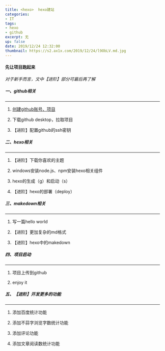 ```yaml
---
title: <hexo>  hexo建站
categories:
- IT
tags: 
- hexo
- github
excerpt: 无
up: false
date: 2019/12/24 12:32:00
thumbnail: https://s2.ax1x.com/2019/12/24/l9ObLV.md.jpg
---
```

#### 先让项目跑起来

*对于新手而言，文中【进阶】部分可最后再了解*

##### 一、github相关
---

1. [创建github账号、项目](../1.1)

2. 下载github desktop，拉取项目

3. 【进阶】配置github的ssh密钥

##### 二、hexo相关
---

1. 【进阶】下载你喜欢的主题

2. windows安装node.js、npm安装hexo相关组件

3. hexo的生成（g）和启动（s）

4. 【进阶】hexo的部署（deploy）

##### 三、makedown相关
---

1. 写一篇hello world

2. 【进阶】更加复杂的md格式

3. 【进阶】hexo中的makedown

##### 四、项目启动
---

1. 项目上传到github

2. enjoy it

##### 五、【进阶】开发更多的功能
---

1. 添加百度统计功能

2. 添加不蒜字浏览字数统计功能

3. 添加评论功能

4. 添加文章阅读数统计功能

